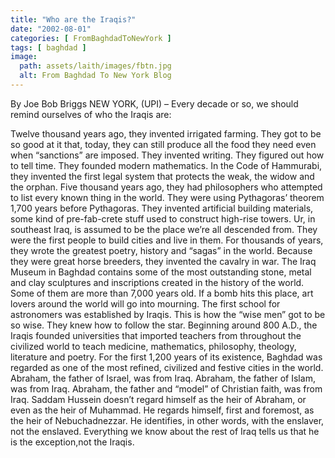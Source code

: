 ```yaml
---
title: "Who are the Iraqis?"
date: "2002-08-01"
categories: [ FromBaghdadToNewYork ]
tags: [ baghdad ]
image:
  path: assets/laith/images/fbtn.jpg
  alt: From Baghdad To New York Blog
---
```


By Joe Bob Briggs NEW YORK, (UPI) – Every decade or so, we should remind ourselves of who the Iraqis are:

Twelve thousand years ago, they invented irrigated farming. They got to be so good at it that, today, they can still produce all the food they need even when “sanctions” are imposed. They invented writing. They figured out how to tell time. They founded modern mathematics. In the Code of Hammurabi, they invented the first legal system that protects the weak, the widow and the orphan. Five thousand years ago, they had philosophers who attempted to list every known thing in the world. They were using Pythagoras’ theorem 1,700 years before Pythagoras. They invented artificial building materials, some kind of pre-fab-crete stuff used to construct high-rise towers. Ur, in southeast Iraq, is assumed to be the place we’re all descended from. They were the first people to build cities and live in them. For thousands of years, they wrote the greatest poetry, history and “sagas” in the world. Because they were great horse breeders, they invented the cavalry in war. The Iraq Museum in Baghdad contains some of the most outstanding stone, metal and clay sculptures and inscriptions created in the history of the world. Some of them are more than 7,000 years old. If a bomb hits this place, art lovers around the world will go into mourning. The first school for astronomers was established by Iraqis. This is how the “wise men” got to be so wise. They knew how to follow the star. Beginning around 800 A.D., the Iraqis founded universities that imported teachers from throughout the civilized world to teach medicine, mathematics, philosophy, theology, literature and poetry. For the first 1,200 years of its existence, Baghdad was regarded as one of the most refined, civilized and festive cities in the world. Abraham, the father of Israel, was from Iraq. Abraham, the father of Islam, was from Iraq. Abraham, the father and “model” of Christian faith, was from Iraq. Saddam Hussein doesn’t regard himself as the heir of Abraham, or even as the heir of Muhammad. He regards himself, first and foremost, as the heir of Nebuchadnezzar. He identifies, in other words, with the enslaver, not the enslaved. Everything we know about the rest of Iraq tells us that he is the exception,not the Iraqis.

